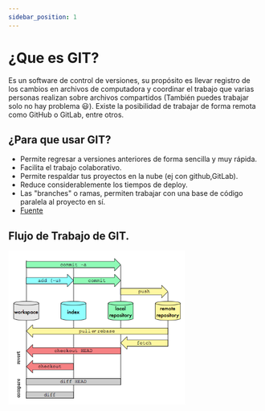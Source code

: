 ```yaml
---
sidebar_position: 1
---
```


# ¿Que es GIT?

Es un software de control de versiones, su propósito es llevar registro de los cambios en archivos de computadora y coordinar el trabajo que varias personas realizan sobre archivos compartidos (También puedes trabajar solo no hay problema 😃). Existe la posibilidad de trabajar de forma remota como GitHub o GitLab, entre otros.

## ¿Para que usar GIT?

- Permite regresar a versiones anteriores de forma sencilla y muy rápida.
- Facilita el trabajo colaborativo.
- Permite respaldar tus proyectos en la nube (ej con github,GitLab).
- Reduce considerablemente los tiempos de deploy.
- Las "branches" o ramas, permiten trabajar con una base de código paralela al proyecto en sí.
- [Fuente](https://blog.coffeedevs.com/8-razones-para-usar-git/)



## Flujo de Trabajo de GIT.

![ Áreas de trabajo en GIT ](./../img/area-de-trabajo-diapositiva.png)



